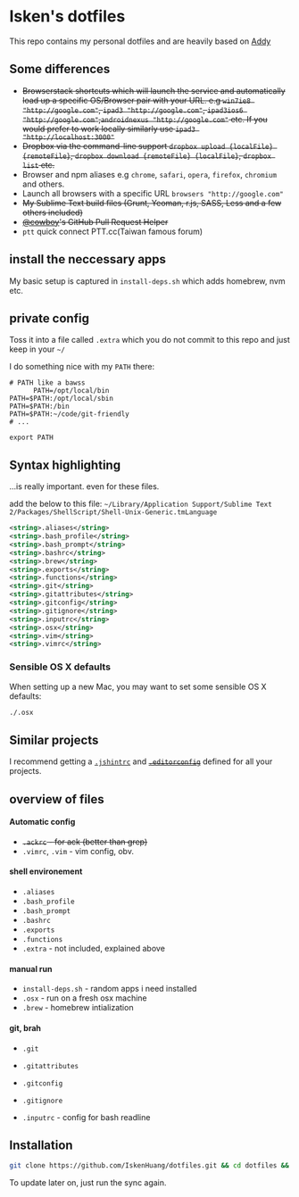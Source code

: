 # Isken's dotfiles

This repo contains my personal dotfiles and are heavily based on [Addy](https://github.com/addyosmani/dotfiles)

## Some differences

* ~~Browserstack shortcuts which will launch the service and automatically load up a specific OS/Browser pair with your URL. e.g `win7ie8 "http://google.com"`, `ipad3 "http://google.com"`, `ipad3ios6 "http://google.com"`,`androidnexus "http://google.com"` etc. If you would prefer to work locally similarly use `ipad3 "http://localhost:3000"`~~
* ~~Dropbox via the command-line support `dropbox upload {localFile} {remoteFile}`, `dropbox download {remoteFile} {localFile}`, `dropbox list` etc.~~
* Browser and npm aliases e.g `chrome`, `safari`, `opera`, `firefox`, `chromium` and others.
* Launch all browsers with a specific URL `browsers "http://google.com"`
* ~~My Sublime Text build files (Grunt, Yeoman, r.js, SASS, Less and a few others included)~~
* ~~[@cowboy](http://github.com/cowboy)'s GitHub Pull Request Helper~~
* `ptt` quick connect PTT.cc(Taiwan famous forum)

## install the neccessary apps

My basic setup is captured in `install-deps.sh` which adds homebrew, nvm etc.

## private config

Toss it into a file called `.extra` which you do not commit to this repo and just keep in your `~/`

I do something nice with my `PATH` there:

```shell
# PATH like a bawss
      PATH=/opt/local/bin
PATH=$PATH:/opt/local/sbin
PATH=$PATH:/bin
PATH=$PATH:~/code/git-friendly
# ...

export PATH
```

## Syntax highlighting

…is really important. even for these files.

add the below to this file: `~/Library/Application Support/Sublime Text 2/Packages/ShellScript/Shell-Unix-Generic.tmLanguage`

```xml
<string>.aliases</string>
<string>.bash_profile</string>
<string>.bash_prompt</string>
<string>.bashrc</string>
<string>.brew</string>
<string>.exports</string>
<string>.functions</string>
<string>.git</string>
<string>.gitattributes</string>
<string>.gitconfig</string>
<string>.gitignore</string>
<string>.inputrc</string>
<string>.osx</string>
<string>.vim</string>
<string>.vimrc</string>
```



### Sensible OS X defaults

When setting up a new Mac, you may want to set some sensible OS X defaults:

```bash
./.osx
```

## Similar projects

I recommend getting a [`.jshintrc`](https://github.com/jshint/node-jshint/blob/master/.jshintrc) and ~~[`.editorconfig`](http://editorconfig.org/)~~ defined for all your projects.





## overview of files

####  Automatic config
* ~~`.ackrc` - for ack (better than grep)~~
* `.vimrc`, `.vim` - vim config, obv.

#### shell environement
* `.aliases`
* `.bash_profile`
* `.bash_prompt`
* `.bashrc`
* `.exports`
* `.functions`
* `.extra` - not included, explained above

#### manual run
* `install-deps.sh` - random apps i need installed
* `.osx` - run on a fresh osx machine
* `.brew` - homebrew intialization

#### git, brah
* `.git`
* `.gitattributes`
* `.gitconfig`
* `.gitignore`

* `.inputrc` - config for bash readline


## Installation

```bash
git clone https://github.com/IskenHuang/dotfiles.git && cd dotfiles && ./sync.sh
```

To update later on, just run the sync again.
